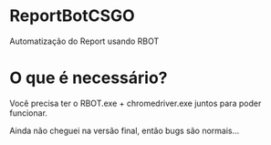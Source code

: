 # ReportBotCSGO
Automatização do Report usando RBOT

# O que é necessário?
Você precisa ter o RBOT.exe + chromedriver.exe juntos para poder funcionar.

Ainda não cheguei na versão final, então bugs são normais...
